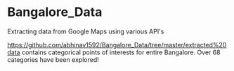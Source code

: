 # Bangalore_Data
Extracting data from Google Maps using various API's


https://github.com/abhinav1592/Bangalore_Data/tree/master/extracted%20data contains categorical points of interests for entire Bangalore. 
Over 68 categories have been explored!
